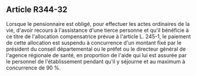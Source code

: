 ## Article R344-32

Lorsque le pensionnaire est obligé, pour effectuer les actes ordinaires de la vie, d'avoir recours à l'assistance
d'une tierce personne et qu'il bénéficie à ce titre de l'allocation compensatrice prévue à l'article L. 245-1,
le paiement de cette allocation est suspendu à concurrence d'un montant fixé par le président du conseil
départemental ou le préfet ou le directeur général de l'agence régionale de santé, en proportion de l'aide qui
lui est assurée par le personnel de l'établissement pendant qu'il y séjourne et au maximum à concurrence de
90 %.

